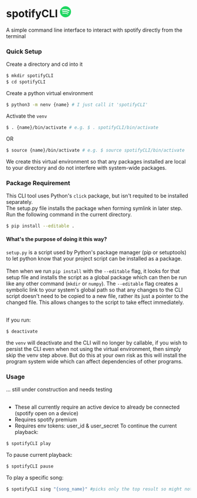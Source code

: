 # spotifyCLI <img src="./images/spotifyLogo.png" alt="Logo" width="30" />
A simple command line interface to interact with spotify directly from the terminal

### Quick Setup
Create a directory and cd into it
```bash
$ mkdir spotifyCLI
$ cd spotifyCLI
```
Create a python virtual environment
```bash
$ python3 -m nenv {name} # I just call it 'spotifyCLI'
```
Activate the `venv`
```bash
$ . {name}/bin/activate # e.g. $ . spotifyCLI/bin/activate
```
OR
```bash
$ source {name}/bin/activate # e.g. $ source spotifyCLI/bin/activate
```
We create this virtual environment so that any packages installed are local to your directory and do not interfere with system-wide
packages.
### Package Requirement
This CLI tool uses Python's `click` package, but isn't requited to be installed separately.<br>
The setup.py file installs the package when forming symlink in later step.<br>
Run the following command in the current directory.
```bash
$ pip install --editable .
```
#### What's the purpose of doing it this way?
`setup.py` is a script used by Python's package manager (pip or setuptools) to let python know that your project script can be
installed as a package.<br><br>
Then when we run `pip install` with the `--editable` flag, it looks for that setup file and installs the script as a global package
which can then be run like any other command (`mkdir` or `numpy`). The `--editable` flag creates a symbolic link to your system's
global path so that any changes to the CLI script doesn't need to be copied to a new file, rather its just a pointer to the changed
file. This allows changes to the script to take effect immediately.<br><br>


If you run:
```bash
$ deactivate
```
the `venv` will deactivate and the CLI will no longer by callable, if you wish to persist the CLI even when not using the virtual
environment, then simply skip the venv step above. But do this at your own risk as this will install the program system wide which
can affect dependencies of other programs.


### Usage

... still under construction and needs testing<br><br>
- These all currently require an active device to already be connected (spotify open on a device)
- Requires spotify premium
- Requires env tokens: user_id & user_secret
To continue the current playback:
```bash
$ spotifyCLI play
```
To pause current playback:
```bash
$ spotifyCLI pause
```
To play a specific song:
```bash
$ spotifyCLI sing "{song_name}" #picks only the top result so might not be accurate (need to fix!)
```

